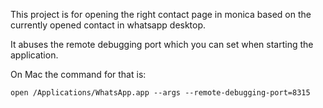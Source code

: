 This project is for opening the right contact page in monica based on the currently opened contact in whatsapp desktop.

It abuses the remote debugging port which you can set when starting the application. 

On Mac the command for that is:

```
open /Applications/WhatsApp.app --args --remote-debugging-port=8315
```
